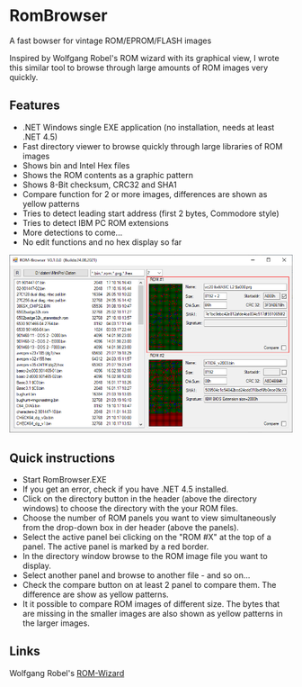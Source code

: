 # RomBrowser

A fast bowser for vintage ROM/EPROM/FLASH images

Inspired by Wolfgang Robel's ROM wizard with its graphical view, I wrote this similar tool to browse through large amounts of ROM images very quickly.

## Features

- .NET Windows single EXE application (no installation, needs at least .NET 4.5)
- Fast directory viewer to browse quickly through large libraries of ROM images
- Shows bin and Intel Hex files
- Shows the ROM contents as a graphic pattern
- Shows 8-Bit checksum, CRC32 and SHA1
- Compare function for 2 or more images, differences are shown as yellow patterns
- Tries to detect leading start address (first 2 bytes, Commodore style)
- Tries to detect IBM PC ROM extensions
- More detections to come...
- No edit functions and no hex display so far

![Screenshot](https://github.com/detlefgerhardt/RomBrowser/blob/main/screen1.png)

## Quick instructions

- Start RomBrowser.EXE
- If you get an error, check if you have .NET 4.5 installed.
- Click on the directory button in the header (above the directory windows) to choose the directory with the your ROM files.
- Choose the number of ROM panels you want to view simultaneously from the drop-down box in der header (above the panels).
- Select the active panel bei clicking on the "ROM #X" at the top of a panel. The active panel is marked by a red border.
- In the directory window browse to the ROM image file you want to display.
- Select another panel and browse to another file - and so on...
- Check the compare button on at least 2 panel to compare them. The difference are show as yellow patterns.
- It it possible to compare ROM images of different size. The bytes that are missing in the smaller images are also shown as yellow patterns in the larger images.

## Links

Wolfgang Robel's [ROM-Wizard](http://www.wolfgangrobel.de/romwizard.htm)
